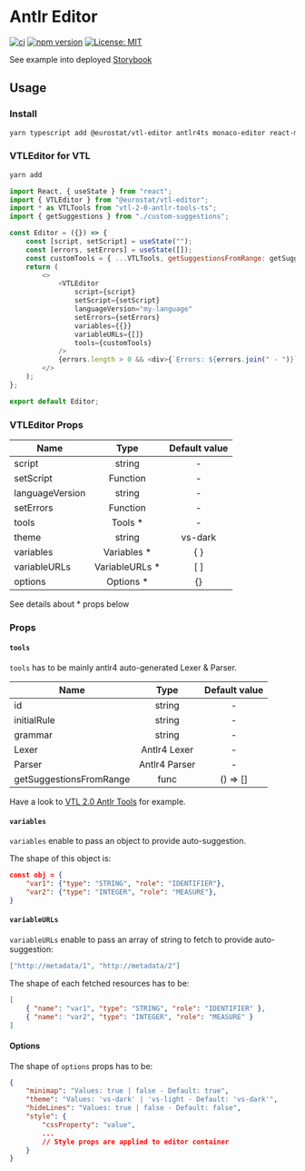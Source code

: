 # Antlr Editor

[![ci](https://github.com/eurostat/vtl-editor/actions/workflows/ci.yaml/badge.svg?branch=main)](https://github.com/eurostat/vtl-editor/actions/workflows/ci.yaml)
[![npm version](https://badge.fury.io/js/vtl-editor.svg)](https://badge.fury.io/js/vtl-editor)
[![License: MIT](https://img.shields.io/badge/License-MIT-blue.svg)](https://opensource.org/licenses/MIT)

See example into deployed [Storybook](https://eurostat.github.io/vtl-editor/index.html)

## Usage

### Install

```bash
yarn typescript add @eurostat/vtl-editor antlr4ts monaco-editor react-monaco-editor
```

### VTLEditor for VTL

```bash
yarn add
```

```javascript
import React, { useState } from "react";
import { VTLEditor } from "@eurostat/vtl-editor";
import * as VTLTools from "vtl-2-0-antlr-tools-ts";
import { getSuggestions } from "./custom-suggestions";

const Editor = ({}) => {
    const [script, setScript] = useState("");
    const [errors, setErrors] = useState([]);
    const customTools = { ...VTLTools, getSuggestionsFromRange: getSuggestions };
    return (
        <>
            <VTLEditor
                script={script}
                setScript={setScript}
                languageVersion="my-language"
                setErrors={setErrors}
                variables={{}}
                variableURLs={[]}
                tools={customTools}
            />
            {errors.length > 0 && <div>{`Errors: ${errors.join(" - ")}`}</div>}
        </>
    );
};

export default Editor;
```

### VTLEditor Props

| Name            |      Type       | Default value |
| --------------- | :-------------: | :-----------: |
| script          |     string      |       -       |
| setScript       |    Function     |       -       |
| languageVersion |     string      |       -       |
| setErrors       |    Function     |       -       |
| tools           |    Tools \*     |       -       |
| theme           |     string      |    vs-dark    |
| variables       |  Variables \*   |      { }      |
| variableURLs    | VariableURLs \* |      [ ]      |
| options         |   Options \*    |      {}       |

See details about \* props below

### Props

#### `tools`

`tools` has to be mainly antlr4 auto-generated Lexer & Parser.

| Name                    |     Type      | Default value |
| ----------------------- | :-----------: | :-----------: |
| id                      |    string     |       -       |
| initialRule             |    string     |       -       |
| grammar                 |    string     |       -       |
| Lexer                   | Antlr4 Lexer  |       -       |
| Parser                  | Antlr4 Parser |       -       |
| getSuggestionsFromRange |     func      |   () => []    |

Have a look to [VTL 2.0 Antlr Tools](https://github.com/NicoLaval/vtl-2-0-antlr-tools-ts) for example.

#### `variables`

`variables` enable to pass an object to provide auto-suggestion.

The shape of this object is:

```json
const obj = {
    "var1": {"type": "STRING", "role": "IDENTIFIER"},
    "var2": {"type": "INTEGER", "role": "MEASURE"},
}
```

#### `variableURLs`

`variableURLs` enable to pass an array of string to fetch to provide auto-suggestion:

```json
["http://metadata/1", "http://metadata/2"]
```

The shape of each fetched resources has to be:

```json
[
    { "name": "var1", "type": "STRING", "role": "IDENTIFIER" },
    { "name": "var2", "type": "INTEGER", "role": "MEASURE" }
]
```

#### Options

The shape of `options` props has to be:

```json
{
    "minimap": "Values: true | false - Default: true",
    "theme": "Values: 'vs-dark' | 'vs-light - Default: 'vs-dark'",
    "hideLines": "Values: true | false - Default: false",
    "style": {
        "cssProperty": "value",
        ...
        // Style props are applied to editor container
    }
}
```
